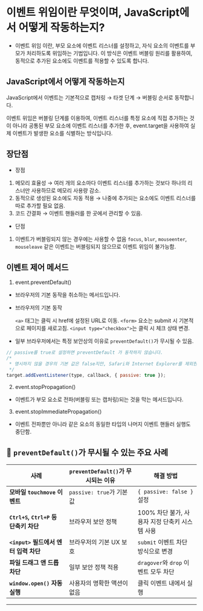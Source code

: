 # 이벤트 위임이란 무엇이며, JavaScript에서 어떻게 작동하는지?

- 이벤트 위임 이란, 부모 요소에 이벤트 리스너를 설정하고, 자식 요소의 이벤트를 부모가 처리하도록 위임하는 기법입니다. 이 방식은 이벤트 버블링 원리를 활용하여, 동적으로 추가된 요소에도 이벤트를 적용할 수 있도록 합니다.

## JavaScript에서 어떻게 작동하는지

JavaScript에서 이벤트는 기본적으로 캡처링 → 타겟 단계 → 버블링 순서로 동작합니다.

이벤트 위임은 버블링 단계를 이용하여, 이벤트 리스너를 특정 요소에 직접 추가하는 것이 아니라 공통된 부모 요소에 이벤트 리스너를 추가한 후, event.target을 사용하여 실제 이벤트가 발생한 요소를 식별하는 방식입니다.

## 장단점

- 장점

1. 메모리 효율성 → 여러 개의 요소마다 이벤트 리스너를 추가하는 것보다 하나의 리스너만 사용하므로 메모리 사용량 감소.
2. 동적으로 생성된 요소에도 자동 적용 → 나중에 추가되는 요소에도 이벤트 리스너를 따로 추가할 필요 없음.
3. 코드 간결화 → 이벤트 핸들러를 한 곳에서 관리할 수 있음.

- 단점

1. 이벤트가 버블링되지 않는 경우에는 사용할 수 없음
   `focus`, `blur`, `mouseenter`, `mouseleave` 같은 이벤트는 버블링되지 않으므로 이벤트 위임이 불가능함.

## 이벤트 제어 메서드

1. event.preventDefault()

- 브라우저의 기본 동작을 취소하는 메서드입니다.
- 브라우저의 기본 동작

  `<a>` 태그는 클릭 시 href에 설정된 URL로 이동.
  `<form>` 요소는 submit 시 기본적으로 페이지를 새로고침.
  `<input type="checkbox">`는 클릭 시 체크 상태 변경.

- 일부 브라우저에서는 특정 보안상의 이유로 `preventDefault()`가 무시될 수 있음.

```js
// passive를 true로 설정하면 preventDefault 가 동작하지 않습니다.
/*
 * 명시하지 않을 경우의 기본 값은 false지만, Safari와 Internet Explorer를 제외한 브라우저에서 wheel, mousewheel, touchstart, touchmove 이벤트에서의 기본 값은 true입니다.
 */
target.addEventListener(type, callback, { passive: true });
```

2. event.stopPropagation()

- 이벤트가 부모 요소로 전파(버블링 또는 캡처링)되는 것을 막는 메서드입니다.

3. event.stopImmediatePropagation()

- 이벤트 전파뿐만 아니라 같은 요소의 동일한 타입의 나머지 이벤트 핸들러 실행도 중단함.

## 🚫 `preventDefault()`가 무시될 수 있는 주요 사례

| 사례                                  | `preventDefault()`가 무시되는 이유 | 해결 방법                                      |
| ------------------------------------- | ---------------------------------- | ---------------------------------------------- |
| **모바일 `touchmove` 이벤트**         | `passive: true`가 기본값           | `{ passive: false }` 설정                      |
| **`Ctrl+S`, `Ctrl+P` 등 단축키 차단** | 브라우저 보안 정책                 | 100% 차단 불가, 사용자 지정 단축키 시스템 사용 |
| **`<input>` 필드에서 엔터 입력 차단** | 브라우저의 기본 UX 보호            | `submit` 이벤트 차단 방식으로 변경             |
| **파일 드래그 앤 드롭 차단**          | 일부 보안 정책 적용                | `dragover`와 `drop` 이벤트 모두 차단           |
| **`window.open()` 자동 실행**         | 사용자의 명확한 액션이 없음        | 클릭 이벤트 내에서 실행                        |

---
